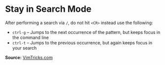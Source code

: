 # Stay in Search Mode

After performing a search via `/`, do not hit `<CR>` instead use the following:
- `ctrl-g` – Jumps to the next occurrence of the pattern, but keeps focus in the command line
- `ctrl-t` – Jumps to the previous occurrence, but again keeps focus in your search

**Source:** [VimTricks.com](https://vimtricks.com/p/vimtrick-stay-in-search-mode/)
